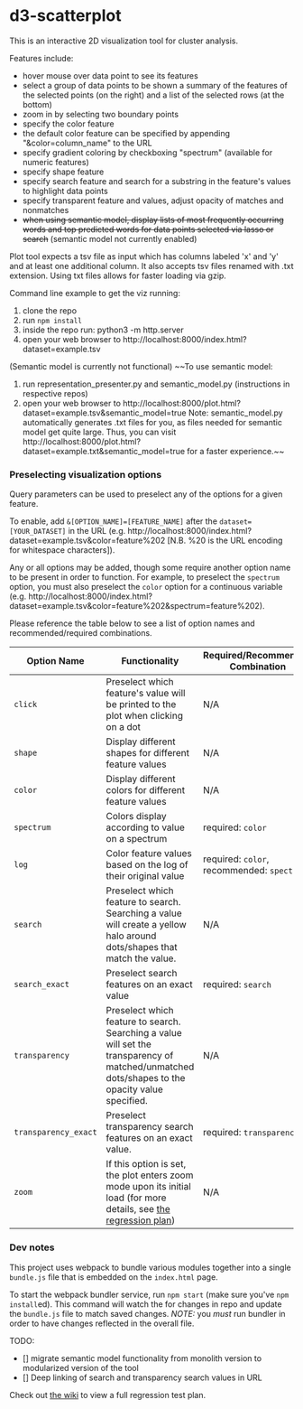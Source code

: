# d3-scatterplot
This is an interactive 2D visualization tool for cluster analysis.

Features include:
- hover mouse over data point to see its features
- select a group of data points to be shown a summary of the features of the selected points (on the right) and a list of the selected rows (at the bottom)
- zoom in by selecting two boundary points
- specify the color feature
- the default color feature can be specified by appending "&color=column_name" to the URL
- specify gradient coloring by checkboxing "spectrum" (available for numeric features)
- specify shape feature
- specify search feature and search for a substring in the feature's values to highlight data points
- specify transparent feature and values, adjust opacity of matches and nonmatches
- ~~when using semantic model, display lists of most frequently occurring words and top predicted words for data points selected via lasso or search~~ (semantic model not currently enabled)

Plot tool expects a tsv file as input which has columns labeled 'x' and 'y' and at least one additional column. It also accepts tsv files renamed with .txt extension. Using txt files allows for faster loading via gzip.

Command line example to get the viz running:
1. clone the repo
2. run `npm install`
3. inside the repo run: python3 -m http.server
4. open your web browser to http://localhost:8000/index.html?dataset=example.tsv

(Semantic model is currently not functional)
~~To use semantic model:
1. run representation_presenter.py and semantic_model.py (instructions in respective repos)
2. open your web browser to http://localhost:8000/plot.html?dataset=example.tsv&semantic_model=true
Note: semantic_model.py automatically generates .txt files for you, as files needed for semantic model get quite large. Thus, you can visit http://localhost:8000/plot.html?dataset=example.txt&semantic_model=true for a faster experience.~~

### Preselecting visualization options

Query parameters can be used to preselect any of the options for a given feature.

To enable, add `&[OPTION_NAME]=[FEATURE_NAME]` after the `dataset=[YOUR_DATASET]` in the URL (e.g. http://localhost:8000/index.html?dataset=example.tsv&color=feature%202 [N.B. %20 is the URL encoding for whitespace characters]).

Any or all options may be added, though some require another option name to be present in order to function. For example, to preselect the `spectrum` option, you must also preselect the `color` option for a continuous variable (e.g. http://localhost:8000/index.html?dataset=example.tsv&color=feature%202&spectrum=feature%202).

Please reference the table below to see a list of option names and recommended/required combinations.


| Option Name | Functionality | Required/Recommended Combination | Example |
| ----------- | ------------- | ------------------- | ------- |
| `click` | Preselect which feature's value will be printed to the plot when clicking on a dot | N/A | http://localhost:8000/index.html?dataset=example.tsv&click=feature%202 |
| `shape` | Display different shapes for different feature values | N/A | http://localhost:8000/index.html?dataset=example.tsv&shape=feature%202 |
| `color` | Display different colors for different feature values | N/A | http://localhost:8000/index.html?dataset=example.tsv&color=feature%202 |
| `spectrum` | Colors display according to value on a spectrum | required: `color` | http://localhost:8000/index.html?dataset=example.tsv&color=feature%202&spectrum=feature%202 |
| `log` | Color feature values based on the log of their original value | required: `color`, recommended: `spectrum` | http://localhost:8000/index.html?dataset=example.tsv&color=feature%202&log=feature%202&spectrum=feature%202 |
| `search`    | Preselect which feature to search. Searching a value will create a yellow halo around dots/shapes that match the value. | N/A | http://localhost:8000/index.html?dataset=example.tsv&search=feature%202 |
| `search_exact` | Preselect search features on an exact value | required: `search` | http://localhost:8000/index.html?dataset=example.tsv&search=feature%202&search_exact=feature%202 |
| `transparency` | Preselect which feature to search. Searching a value will set the transparency of matched/unmatched dots/shapes to the opacity value specified. | N/A | http://localhost:8000/index.html?dataset=example.tsv&transparency=feature%202 |
| `transparency_exact` | Preselect transparency search features on an exact value. | required: `transparency` | http://localhost:8000/index.html?dataset=example.tsv&transparency=feature%202&transparency_exact=feature%202 |
| `zoom` | If this option is set, the plot enters zoom mode upon its initial load (for more details, see [the regression plan](https://github.com/CAHLR/d3-scatterplot/wiki/Regression-Test-Plan)) | N/A | http://localhost:8000/index.html?dataset=example.tsv&zoom=true |

### Dev notes
This project uses webpack to bundle various modules together into a single `bundle.js` file that is embedded on the `index.html` page.

To start the webpack bundler service, run `npm start` (make sure you've `npm install`ed). This command will watch the for changes in repo and update the `bundle.js` file to match saved changes.
*NOTE:* you _must_ run bundler in order to have changes reflected in the overall file.

TODO:

- [] migrate semantic model functionality from monolith version to modularized version of the tool
- [] Deep linking of search and transparency search values in URL

Check out [the wiki](https://github.com/CAHLR/d3-scatterplot/wiki/Regression-Test-Plan) to view a full regression test plan.
